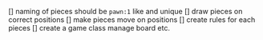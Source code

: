[] naming of pieces should be `pawn:1` like and unique
[] draw pieces on correct positions
[] make pieces move on positions
[] create rules for each pieces
[] create a game class manage board etc.

